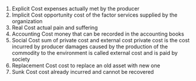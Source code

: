 1. Explicit Cost
	   expenses actually met by the producer
2. Implicit Cost
	   opportunity cost of the factor services supplied by the organization
3. Real Cost
	   actual pain and suffering
4. Accounting Cost
	   money that can be recorded in the accounting books
5. Social Cost
	   sum of private cost and external cost 
		   private cost is the cost incurred by producer
		   damages caused by the production of the commodity to the environment is called external cost and is paid by society
6. Replacement Cost
	   cost to replace an old asset with new one 
7. Sunk Cost
	   cost already incurred and cannot be recovered